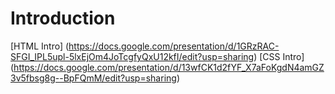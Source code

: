 # Introduction

[HTML Intro] (https://docs.google.com/presentation/d/1GRzRAC-SFGI_IPL5upl-5lxEjOm4JoTcgfyQxU12kfI/edit?usp=sharing)
[CSS Intro] (https://docs.google.com/presentation/d/13wfCK1d2fYF_X7aFoKgdN4amGZ3v5fbsg8g--BpFQmM/edit?usp=sharing)
